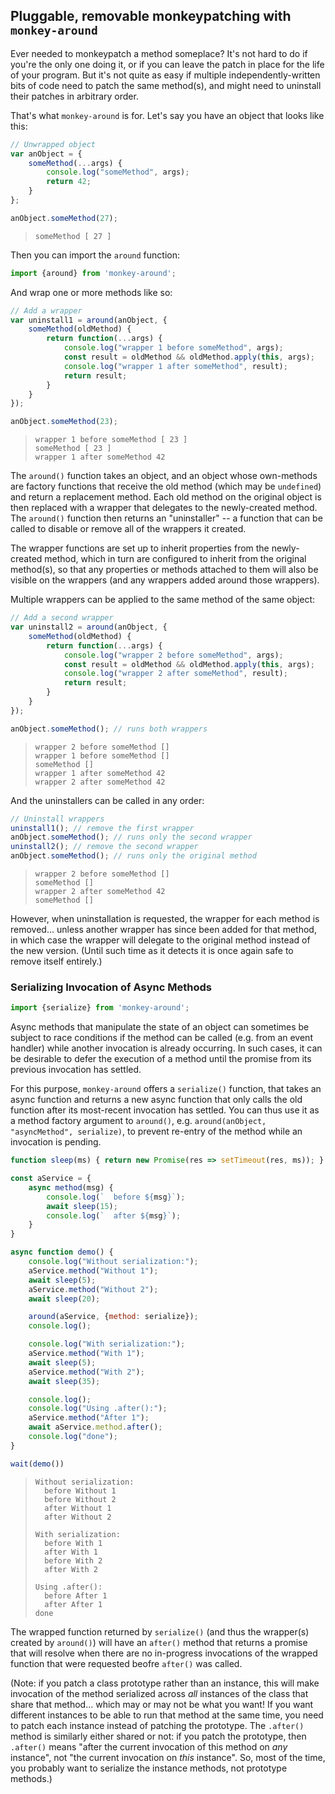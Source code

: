 ## Pluggable, removable monkeypatching with `monkey-around`

Ever needed to monkeypatch a method someplace?  It's not hard to do if you're the only one doing it, or if you can leave the patch in place for the life of your program.  But it's not quite as easy if multiple independently-written bits of code need to patch the same method(s), and might need to uninstall their patches in arbitrary order.

That's what `monkey-around` is for.  Let's say you have an object that looks like this:

```js
// Unwrapped object
var anObject = {
    someMethod(...args) {
        console.log("someMethod", args);
        return 42;
    }
};

anObject.someMethod(27);
```
> ```
> someMethod [ 27 ]
> ```

Then you can import the `around` function:

<!--mockdown: ++ignore -->

```js
import {around} from 'monkey-around';
```

And wrap one or more methods like so:

```js
// Add a wrapper
var uninstall1 = around(anObject, {
    someMethod(oldMethod) {
        return function(...args) {
            console.log("wrapper 1 before someMethod", args);
            const result = oldMethod && oldMethod.apply(this, args);
            console.log("wrapper 1 after someMethod", result);
            return result;
        }
    }
});

anObject.someMethod(23);
```
> ```
> wrapper 1 before someMethod [ 23 ]
> someMethod [ 23 ]
> wrapper 1 after someMethod 42
> ```

The `around()` function takes an object, and an object whose own-methods are factory functions that receive the old method (which may be `undefined`) and return a replacement method.  Each old method on the original object is then replaced with a wrapper that delegates to the newly-created method.  The `around()` function then returns an "uninstaller" -- a function that can be called to disable or remove all of the wrappers it created.

The wrapper functions are set up to inherit properties from the newly-created method, which in turn are configured to inherit from the original method(s), so that any properties or methods attached to them will also be visible on the wrappers (and any wrappers added around those wrappers).

Multiple wrappers can be applied to the same method of the same object:

```js
// Add a second wrapper
var uninstall2 = around(anObject, {
    someMethod(oldMethod) {
        return function(...args) {
            console.log("wrapper 2 before someMethod", args);
            const result = oldMethod && oldMethod.apply(this, args);
            console.log("wrapper 2 after someMethod", result);
            return result;
        }
    }
});

anObject.someMethod(); // runs both wrappers
```
> ```
> wrapper 2 before someMethod []
> wrapper 1 before someMethod []
> someMethod []
> wrapper 1 after someMethod 42
> wrapper 2 after someMethod 42
> ```

And the uninstallers can be called in any order:

```js
// Uninstall wrappers
uninstall1(); // remove the first wrapper
anObject.someMethod(); // runs only the second wrapper
uninstall2(); // remove the second wrapper
anObject.someMethod(); // runs only the original method
```
> ```
> wrapper 2 before someMethod []
> someMethod []
> wrapper 2 after someMethod 42
> someMethod []
> ```

However, when uninstallation is requested, the wrapper for each method is removed...  unless another wrapper has since been added for that method, in which case the wrapper will delegate to the original method instead of the new version.  (Until such time as it detects it is once again safe to remove itself entirely.)

### Serializing Invocation of Async Methods

<!--mockdown: ++ignore -->

```js
import {serialize} from 'monkey-around';
```

Async methods that manipulate the state of an object can sometimes be subject to race conditions if the method can be called (e.g. from an event handler) while another invocation is already occurring.  In such cases, it can be desirable to defer the execution of a method until the promise from its previous invocation has settled.

For this purpose, `monkey-around` offers a `serialize()` function, that takes an async function and returns a new async function that only calls the old function after its most-recent invocation has settled.  You can thus use it as a method factory argument to `around()`, e.g. `around(anObject, "asyncMethod", serialize)`, to prevent re-entry of the method while an invocation is pending.

```js
function sleep(ms) { return new Promise(res => setTimeout(res, ms)); }

const aService = {
    async method(msg) {
        console.log(`  before ${msg}`);
        await sleep(15);
        console.log(`  after ${msg}`);
    }
}

async function demo() {
    console.log("Without serialization:");
    aService.method("Without 1");
    await sleep(5);
    aService.method("Without 2");
    await sleep(20);

    around(aService, {method: serialize});
    console.log();

    console.log("With serialization:");
    aService.method("With 1");
    await sleep(5);
    aService.method("With 2");
    await sleep(35);

    console.log();
    console.log("Using .after():");
    aService.method("After 1");
    await aService.method.after();
    console.log("done");
}

wait(demo())
```

> ```
> Without serialization:
>   before Without 1
>   before Without 2
>   after Without 1
>   after Without 2
> 
> With serialization:
>   before With 1
>   after With 1
>   before With 2
>   after With 2
> 
> Using .after():
>   before After 1
>   after After 1
> done
> ```

The wrapped function returned by `serialize()` (and thus the wrapper(s) created by `around()`) will have an `after()` method that returns a promise that will resolve when there are no in-progress invocations of the wrapped function that were requested beofre `after()` was called.

(Note: if you patch a class prototype rather than an instance, this will make invocation of the method serialized across *all* instances of the class that share that method...  which may or may not be what you want!  If you want different instances to be able to run that method at the same time, you need to patch each instance instead of patching the prototype.  The `.after()` method is similarly either shared or not: if you patch the prototype, then `.after()` means "after the current invocation of this method on *any* instance", not "the current invocation on *this* instance".  So, most of the time, you probably want to serialize the instance methods, not prototype methods.)